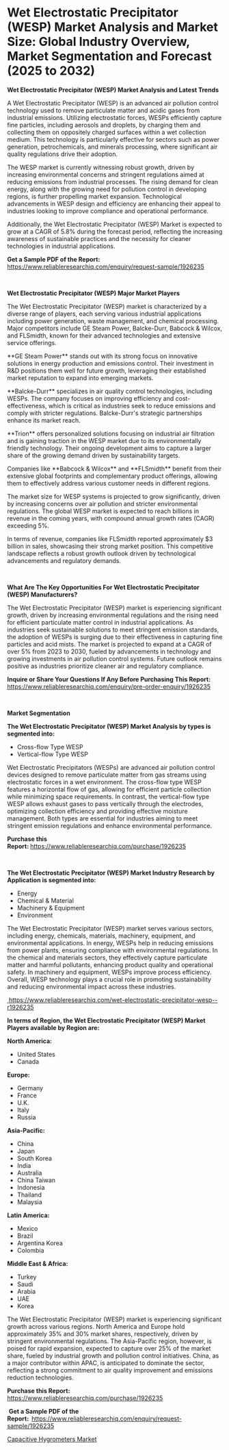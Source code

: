 <p><h1>Wet Electrostatic Precipitator (WESP) Market Analysis and Market Size: Global Industry Overview, Market Segmentation and Forecast (2025 to 2032)</h1></p><p><strong>Wet Electrostatic Precipitator (WESP) Market Analysis and Latest Trends</strong></p>
<p><p>A Wet Electrostatic Precipitator (WESP) is an advanced air pollution control technology used to remove particulate matter and acidic gases from industrial emissions. Utilizing electrostatic forces, WESPs efficiently capture fine particles, including aerosols and droplets, by charging them and collecting them on oppositely charged surfaces within a wet collection medium. This technology is particularly effective for sectors such as power generation, petrochemicals, and minerals processing, where significant air quality regulations drive their adoption.</p><p>The WESP market is currently witnessing robust growth, driven by increasing environmental concerns and stringent regulations aimed at reducing emissions from industrial processes. The rising demand for clean energy, along with the growing need for pollution control in developing regions, is further propelling market expansion. Technological advancements in WESP design and efficiency are enhancing their appeal to industries looking to improve compliance and operational performance. </p><p>Additionally, the Wet Electrostatic Precipitator (WESP) Market is expected to grow at a CAGR of 5.8% during the forecast period, reflecting the increasing awareness of sustainable practices and the necessity for cleaner technologies in industrial applications.</p></p>
<p><strong>Get a Sample PDF of the Report:&nbsp;</strong> <a href="https://www.reliableresearchiq.com/enquiry/request-sample/1926235?utm_campaign=1720&utm_medium=2&utm_source=Github&utm_content=ia&utm_term=28032025&utm_id=wet-electrostatic-precipitator-wesp">https://www.reliableresearchiq.com/enquiry/request-sample/1926235</a></p>
<p>&nbsp;</p>
<p><strong>Wet Electrostatic Precipitator (WESP) Major Market Players</strong></p>
<p><p>The Wet Electrostatic Precipitator (WESP) market is characterized by a diverse range of players, each serving various industrial applications including power generation, waste management, and chemical processing. Major competitors include GE Steam Power, Balcke-Durr, Babcock & Wilcox, and FLSmidth, known for their advanced technologies and extensive service offerings.</p><p>**GE Steam Power** stands out with its strong focus on innovative solutions in energy production and emissions control. Their investment in R&D positions them well for future growth, leveraging their established market reputation to expand into emerging markets.</p><p>**Balcke-Durr** specializes in air quality control technologies, including WESPs. The company focuses on improving efficiency and cost-effectiveness, which is critical as industries seek to reduce emissions and comply with stricter regulations. Balcke-Durr's strategic partnerships enhance its market reach.</p><p>**Trion** offers personalized solutions focusing on industrial air filtration and is gaining traction in the WESP market due to its environmentally friendly technology. Their ongoing development aims to capture a larger share of the growing demand driven by sustainability targets.</p><p>Companies like **Babcock & Wilcox** and **FLSmidth** benefit from their extensive global footprints and complementary product offerings, allowing them to effectively address various customer needs in different regions. </p><p>The market size for WESP systems is projected to grow significantly, driven by increasing concerns over air pollution and stricter environmental regulations. The global WESP market is expected to reach billions in revenue in the coming years, with compound annual growth rates (CAGR) exceeding 5%.</p><p>In terms of revenue, companies like FLSmidth reported approximately $3 billion in sales, showcasing their strong market position. This competitive landscape reflects a robust growth outlook driven by technological advancements and regulatory demands.</p></p>
<p>&nbsp;</p>
<p><strong>What Are The Key Opportunities For Wet Electrostatic Precipitator (WESP) Manufacturers?</strong></p>
<p><p>The Wet Electrostatic Precipitator (WESP) market is experiencing significant growth, driven by increasing environmental regulations and the rising need for efficient particulate matter control in industrial applications. As industries seek sustainable solutions to meet stringent emission standards, the adoption of WESPs is surging due to their effectiveness in capturing fine particles and acid mists. The market is projected to expand at a CAGR of over 5% from 2023 to 2030, fueled by advancements in technology and growing investments in air pollution control systems. Future outlook remains positive as industries prioritize cleaner air and regulatory compliance.</p></p>
<p><strong>Inquire or Share Your Questions If Any Before Purchasing This Report:</strong> <a href="https://www.reliableresearchiq.com/enquiry/pre-order-enquiry/1926235?utm_campaign=1720&utm_medium=2&utm_source=Github&utm_content=ia&utm_term=28032025&utm_id=wet-electrostatic-precipitator-wesp">https://www.reliableresearchiq.com/enquiry/pre-order-enquiry/1926235</a></p>
<p>&nbsp;</p>
<p><strong>Market Segmentation</strong></p>
<p><strong>The Wet Electrostatic Precipitator (WESP) Market Analysis by types is segmented into:</strong></p>
<p><ul><li>Cross-flow Type WESP</li><li>Vertical-flow Type WESP</li></ul></p>
<p><p>Wet Electrostatic Precipitators (WESPs) are advanced air pollution control devices designed to remove particulate matter from gas streams using electrostatic forces in a wet environment. The cross-flow type WESP features a horizontal flow of gas, allowing for efficient particle collection while minimizing space requirements. In contrast, the vertical-flow type WESP allows exhaust gases to pass vertically through the electrodes, optimizing collection efficiency and providing effective moisture management. Both types are essential for industries aiming to meet stringent emission regulations and enhance environmental performance.</p></p>
<p><strong>Purchase this Report:&nbsp;</strong><a href="https://www.reliableresearchiq.com/purchase/1926235?utm_campaign=1720&utm_medium=2&utm_source=Github&utm_content=ia&utm_term=28032025&utm_id=wet-electrostatic-precipitator-wesp">https://www.reliableresearchiq.com/purchase/1926235</a></p>
<p>&nbsp;</p>
<p><strong>The Wet Electrostatic Precipitator (WESP) Market Industry Research by Application is segmented into:</strong></p>
<p><ul><li>Energy</li><li>Chemical & Material</li><li>Machinery & Equipment</li><li>Environment</li></ul></p>
<p><p>The Wet Electrostatic Precipitator (WESP) market serves various sectors, including energy, chemicals, materials, machinery, equipment, and environmental applications. In energy, WESPs help in reducing emissions from power plants, ensuring compliance with environmental regulations. In the chemical and materials sectors, they effectively capture particulate matter and harmful pollutants, enhancing product quality and operational safety. In machinery and equipment, WESPs improve process efficiency. Overall, WESP technology plays a crucial role in promoting sustainability and reducing environmental impact across these industries.</p></p>
<p><a href="https://www.reliableresearchiq.com/wet-electrostatic-precipitator-wesp--r1926235?utm_campaign=1720&utm_medium=2&utm_source=Github&utm_content=ia&utm_term=28032025&utm_id=wet-electrostatic-precipitator-wesp">&nbsp;https://www.reliableresearchiq.com/wet-electrostatic-precipitator-wesp--r1926235</a></p>
<p><strong>In terms of Region, the Wet Electrostatic Precipitator (WESP) Market Players available by Region are:</strong></p>
<p>
    <p> <strong> North America: </strong>
        <ul>
            <li>United States</li>
            <li>Canada</li>
        </ul>
        </p> 
    <p> <strong> Europe: </strong>
        <ul>
            <li>Germany</li>
            <li>France</li>
            <li>U.K.</li>
            <li>Italy</li>
            <li>Russia</li>
        </ul>
        </p> 
    <p> <strong> Asia-Pacific: </strong>
        <ul>
            <li>China</li>
            <li>Japan</li>
            <li>South Korea</li>
            <li>India</li>
            <li>Australia</li>
            <li>China Taiwan</li>
            <li>Indonesia</li>
            <li>Thailand</li>
            <li>Malaysia</li>
        </ul>
        </p> 
    <p> <strong> Latin America: </strong>
        <ul>
            <li>Mexico</li>
            <li>Brazil</li>
            <li>Argentina Korea</li>
            <li>Colombia</li>
        </ul>
        </p> 
    <p> <strong> Middle East & Africa: </strong>
        <ul>
            <li>Turkey</li>
            <li>Saudi</li>
            <li>Arabia</li>
            <li>UAE</li>
            <li>Korea</li>
        </ul>
    </p>
    </p>
<p><p>The Wet Electrostatic Precipitator (WESP) market is experiencing significant growth across various regions. North America and Europe hold approximately 35% and 30% market shares, respectively, driven by stringent environmental regulations. The Asia-Pacific region, however, is poised for rapid expansion, expected to capture over 25% of the market share, fueled by industrial growth and pollution control initiatives. China, as a major contributor within APAC, is anticipated to dominate the sector, reflecting a strong commitment to air quality improvement and emissions reduction technologies.</p></p>
<p><strong>Purchase this Report: </strong><a href="https://www.reliableresearchiq.com/purchase/1926235?utm_campaign=1720&utm_medium=2&utm_source=Github&utm_content=ia&utm_term=28032025&utm_id=wet-electrostatic-precipitator-wesp">https://www.reliableresearchiq.com/purchase/1926235</a></p>
<p>&nbsp;<strong>Get a Sample PDF of the Report:&nbsp;&nbsp;</strong><a href="https://www.reliableresearchiq.com/enquiry/request-sample/1926235?utm_campaign=1720&utm_medium=2&utm_source=Github&utm_content=ia&utm_term=28032025&utm_id=wet-electrostatic-precipitator-wesp">https://www.reliableresearchiq.com/enquiry/request-sample/1926235</a></p>
<p><strong></strong></p>
<p><p><a href="https://github.com/koskasislo39/Market-Research-Report-List-1/blob/main/capacitive-hygrometers-market.md?utm_campaign=1720&utm_medium=2&utm_source=Github&utm_content=ia&utm_term=28032025&utm_id=wet-electrostatic-precipitator-wesp">Capacitive Hygrometers Market</a></p></p>